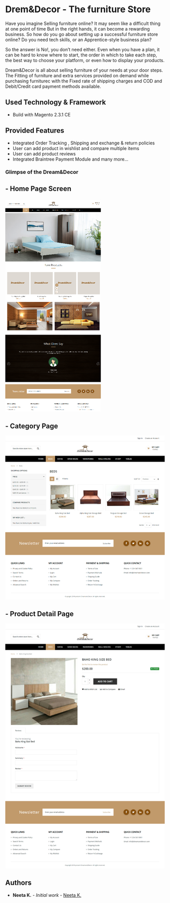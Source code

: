 # Drem&Decor - The furniture Store

Have you imagine Selling furniture online? It may seem like a difficult thing at one point of time But in the right hands, it can become a rewarding business. So how do you go about setting up a successful furniture store online? Do you need tech skills, or an Apprentice-style business plan?

So the answer is No!, you don’t need either. Even when you have a plan, it can be hard to know where to start, the order in which to take each step, the best way to choose your platform, or even how to display your products.

Dream&Decor is all about selling furniture of your needs at your door steps. 
The Fitting of furniture and extra services provided on demand while purchasing furniturec with the Fixed rate of shipping charges and COD and Debit/Credit card payment methods available. 


## Used Technology & Framework

- Build with Magento 2.3.1 CE

## Provided Features

- Integrated Order Tracking , Shipping and exchange & return policies
- User can add product in wishlist and compare multiple items
- User can add product reviews 
- Integrated Braintree Payment Module and many more...

### Glimpse of the Dream&Decor

## - Home Page Screen 
![image](https://github.com/neeta-tm/images/blob/master/Drem-DecorHome.png)

## - Category Page 
![image](https://github.com/neeta-tm/images/blob/master/Dream-DecorBeds.png)

## - Product Detail Page 
![image](https://github.com/neeta-tm/images/blob/master/Dream-DecorBeds-PDP.png)

## Authors
* **Neeta K.** - *Initial work* - [Neeta K.](https://github.com/neeta-tm)


